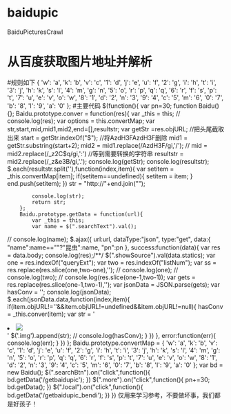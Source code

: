 # baidupic
BaiduPicturesCrawl
# 从百度获取图片地址并解析
#规则如下
{
            'w': 'a',
            'k': 'b',
            'v': 'c',
            '1': 'd',
            'j': 'e',
            'u': 'f',
            '2': 'g',
            'i': 'h',
            't': 'i',
            '3': 'j',
            'h': 'k',
            's': 'l',
            '4': 'm',
            'g': 'n',
            '5': 'o',
            'r': 'p',
            'q': 'q',
            '6': 'r',
            'f': 's',
            'p': 't',
            '7': 'u',
            'e': 'v',
            'o': 'w',
            '8': '1',
            'd': '2',
            'n': '3',
            '9': '4',
            'c': '5',
            'm': '6',
            '0': '7',
            'b': '8',
            'l': '9',
            'a': '0'
       };
#主要代码
$(function(){
		var pn=30;
		function Baidu(){};
		Baidu.prototype.conver = function(res){
			var _this = this;
//			console.log(res);
			var options  = this.convertMap;
			var str,start,mid,mid1,mid2,end=[],resultstr;
			var getStr  =res.objURL;
			//把头尾截取出来
			start  = getStr.indexOf("$");
			//将AzdH3FAzdH3F删除
			mid1 = getStr.substring(start+2);
			mid2 = mid1.replace(/AzdH3F/gi,'/');
//			mid  = mid2.replace(/_z2C$q/gi,':')
			//等到需要转换的字符串
			resultstr = mid2.replace(/_z&e3B/gi,'.');
			console.log(getStr);
			console.log(resultstr);
			$.each(resultstr.split(''),function(index,item){
				var setitem  = _this.convertMap[item];
				if(setitem==undefined){
					setitem = item;
				}
				end.push(setitem);
			})
			str = "http://"+end.join("");
			
			console.log(str);
			return str;
		};
		Baidu.prototype.getData = function(url){
			var _this = this;
			var name = $(".searchText").val();
//			console.log(name);
            $.ajax({
            	url:url,
            	dataType:"json",
            	type:"get",
            	data:{
            		"name":name==""?"昆虫":name,
            		"pn":pn
            	},
            	success:function(data){
            		var res = data.body;
            		console.log(res);/**/
            		$(".showSource").val(data.statics);
            		var one = res.indexOf("queryExt");
            		var two = res.indexOf("listNum");
            		var ss = res.replace(res.slice(one,two-one),'');
//          		console.log(one);
//          		console.log(two);
//          		console.log(res.slice(one-1,two-1));
             		var gets = res.replace(res.slice(one-1,two-1),'');
             		var jsonData = JSON.parse(gets);
             		var hasConv = '';
            		console.log(jsonData);
            		$.each(jsonData.data,function(index,item){
            			if(item.objURL!=''&&item.objURL!=undefined&&item.objURL!=null){
	            			hasConv =  _this.conver(item);
	            			var str  = '<li class="col-md-10 list-group-item"><img src="'+hasConv+'" class="img-thumbnail col-md-12"></li>'
	            			$('.img').append(str);
//	            			console.log(hasConv);
						}
            		})
				},
            	error:function(err){
            		console.log(err);
            	}
            })
		};
		Baidu.prototype.convertMap = {
            'w': 'a',
            'k': 'b',
            'v': 'c',
            '1': 'd',
            'j': 'e',
            'u': 'f',
            '2': 'g',
            'i': 'h',
            't': 'i',
            '3': 'j',
            'h': 'k',
            's': 'l',
            '4': 'm',
            'g': 'n',
            '5': 'o',
            'r': 'p',
            'q': 'q',
            '6': 'r',
            'f': 's',
            'p': 't',
            '7': 'u',
            'e': 'v',
            'o': 'w',
            '8': '1',
            'd': '2',
            'n': '3',
            '9': '4',
            'c': '5',
            'm': '6',
            '0': '7',
            'b': '8',
            'l': '9',
            'a': '0'
       };
		var bd = new Baidu();
		$(".searchBtn").on("click",function(){
			bd.getData('/getbaidupic');
		})
		$(".more").on("click",function(){
			pn+=30;
			bd.getData();
		})
		$(".local").on("click",function(){
			bd.getData('/getbaidupic_bendi');
		})
	})
  仅用来学习参考，不要做坏事，我们都是好孩子！
